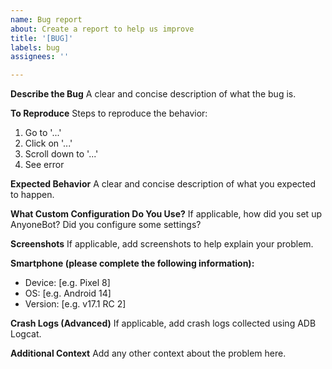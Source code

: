 ```yaml
---
name: Bug report
about: Create a report to help us improve
title: '[BUG]'
labels: bug
assignees: ''

---
```


**Describe the Bug**
A clear and concise description of what the bug is.

**To Reproduce**
Steps to reproduce the behavior:
1. Go to '...'
2. Click on '...'
3. Scroll down to '...'
4. See error

**Expected Behavior**
A clear and concise description of what you expected to happen.

**What Custom Configuration Do You Use?**
If applicable, how did you set up AnyoneBot? Did you configure some settings?

**Screenshots**
If applicable, add screenshots to help explain your problem.

**Smartphone (please complete the following information):**
- Device: [e.g. Pixel 8]
- OS: [e.g. Android 14]
- Version: [e.g. v17.1 RC 2]

**Crash Logs (Advanced)**
If applicable, add crash logs collected using ADB Logcat.

**Additional Context**
Add any other context about the problem here.